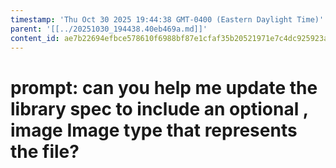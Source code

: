```yaml
---
timestamp: 'Thu Oct 30 2025 19:44:38 GMT-0400 (Eastern Daylight Time)'
parent: '[[../20251030_194438.40eb469a.md]]'
content_id: ae7b22694efbce578610f6988bf87e1cfaf35b20521971e7c4dc925923a90ddf
---
```


# prompt: can you help me update the library spec to include an optional , image Image type that represents the file?
